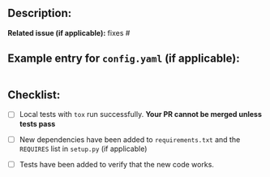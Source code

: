 ## Description:

**Related issue (if applicable):** fixes #<minfluxdb-convert issue number goes here>

## Example entry for `config.yaml` (if applicable):
```yaml

```

## Checklist:
- [ ] Local tests with `tox` run successfully. **Your PR cannot be merged unless tests pass**
- [ ] New dependencies have been added to `requirements.txt` and the `REQUIRES` list in `setup.py` (if applicable)
- [ ] Tests have been added to verify that the new code works.
 